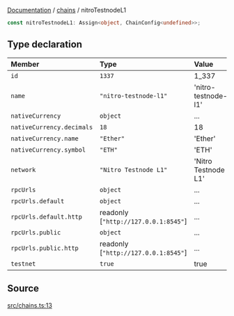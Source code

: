 [Documentation](../../README.md) / [chains](../README.md) / nitroTestnodeL1

```ts
const nitroTestnodeL1: Assign<object, ChainConfig<undefined>>;
```

## Type declaration

| Member                    | Type                                 | Value               |
| :------------------------ | :----------------------------------- | :------------------ |
| `id`                      | `1337`                               | 1_337               |
| `name`                    | `"nitro-testnode-l1"`                | 'nitro-testnode-l1' |
| `nativeCurrency`          | `object`                             | ...                 |
| `nativeCurrency.decimals` | `18`                                 | 18                  |
| `nativeCurrency.name`     | `"Ether"`                            | 'Ether'             |
| `nativeCurrency.symbol`   | `"ETH"`                              | 'ETH'               |
| `network`                 | `"Nitro Testnode L1"`                | 'Nitro Testnode L1' |
| `rpcUrls`                 | `object`                             | ...                 |
| `rpcUrls.default`         | `object`                             | ...                 |
| `rpcUrls.default.http`    | readonly [`"http://127.0.0.1:8545"`] | ...                 |
| `rpcUrls.public`          | `object`                             | ...                 |
| `rpcUrls.public.http`     | readonly [`"http://127.0.0.1:8545"`] | ...                 |
| `testnet`                 | `true`                               | true                |

## Source

[src/chains.ts:13](https://github.com/anegg0/arbitrum-orbit-sdk/blob/8d986d322aefb470a79fa3dc36918f72097df8c1/src/chains.ts#L13)
